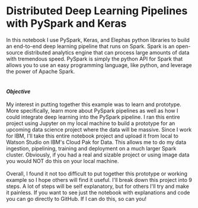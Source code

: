 # Distributed Deep Learning Pipelines with PySpark and Keras

In this notebook I use PySpark, Keras, and Elephas python libraries to build an end-to-end deep learning pipeline that runs on Spark. Spark is an open-source distributed analytics engine that can process large amounts of data with tremendous speed. PySpark is simply the python API for Spark that allows you to use an easy programming language, like python, and leverage the power of Apache Spark.
</br></br>
#### _Objective_
My interest in putting together this example was to learn and prototype. More specifically, learn more about PySpark pipelines as well as how I could integrate deep learning into the PySpark pipeline. I ran this entire project using Jupyter on my local machine to build a prototype for an upcoming data science project where the data will be massive. Since I work for IBM, I'll take this entire notebook project and upload it from local to Watson Studio on IBM's Cloud Pak for Data. This allows me to do my data ingestion, pipelining, training and deployment on a much larger Spark cluster. Obviously, if you had a real and sizable project or using image data you would NOT do this on your local machine.
</br></br>
Overall, I found it not too difficult to put together this prototype or working example so I hope others will find it useful. I'll break down this project into 9 steps. A lot of steps will be self explanatory, but for others I'll try and make it painless. If you want to see just the notebook with explanations and code you can go directly to GitHub. If I can do this, so can you!
